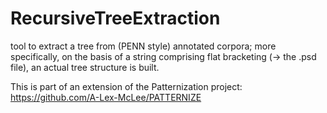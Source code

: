 # RecursiveTreeExtraction
 

tool to extract a tree from (PENN style) annotated corpora; 
more specifically, on the basis of a string comprising flat bracketing (-> the .psd file), an actual tree structure is built.

This is part of an extension of the Patternization project:   
https://github.com/A-Lex-McLee/PATTERNIZE  
